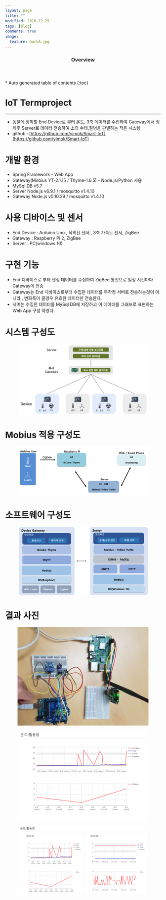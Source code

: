 ```yaml
---
layout: page
title: ""
modified: 2016-12-25
tags: [blog]
comments: true
image:
  feature: back8.jpg
---
```



<section id="table-of-contents" class="toc">
  <header>
    <h3>Overview</h3>
  </header>
<div id="drawer" markdown="1">
*  Auto generated table of contents
{:toc}
</div>
</section><!-- /#table-of-contents -->


# IoT Termproject
--------
- 동물에 장착할 End Device로 부터 온도, 3축 데이터를 수집하여 Gateway에서 정제후 Server로 데이터 전송하여 소의 수태,질병을 판별하는 작은 시스템
- github : [https://github.com/yimok/Smart-IoT](https://github.com/yimok/Smart-IoT)

# 개발 환경
- Spring Framework - Web App
- Gateway(Mobius YT-2.1.15 / Thyme-1.6.5) - Node.js/Python 사용
- MySql DB v5.7
- Server Node.js v6.9.1 / mosquitto v1.4.10
- Gateway Node.js v0.10.29 / mosquitto v1.4.10

# 사용 디바이스 및 센서
- End Device : Arduino Uno , 적외선 센서 , 3축 가속도 센서, ZigBee
- Gateway : Raspberry Pi 2, ZigBee 
- Server : PC(windows 10)

# 구현 기능
- End 디바이스로 부터 센싱 데이터를 수집하여 ZigBee 통신으로 일정 시간마다 Gateway에 전송
- Gateway는 End 디바이스로부터 수집한 데이터를 무작정 서버로 전송하는것이 아니라 , 변화폭이 클경우 유효한 데이터만 전송한다.
- 서버는 수집한 데이터를 MySql DB에 저장하고 이 데이터를 그래프로 표현하는 Web App 구성 하였다.

# 시스템 구성도

<figure>
<p style="text-align: center;">	
	<img src="/images/iotstructure2.png">
</p>
</figure>

# Mobius 적용 구성도 

<figure>
<p style="text-align: center;">	
	<img src="/images/iotstructure3.png">
</p>
</figure>

# 소프트웨어 구성도

<figure>
<p style="text-align: center;">	
	<img src="/images/iotstructure.png">
</p>
</figure>


# 결과 사진 

<figure>
<p style="text-align: center;">	
	<img src="/images/iot1.png">
</p>
</figure>

<figure>
<p style="text-align: center;">	
	<img src="/images/graph1.png">
</p>
</figure>

<figure>
<p style="text-align: center;">	
	<img src="/images/graph2.png">
</p>
</figure>